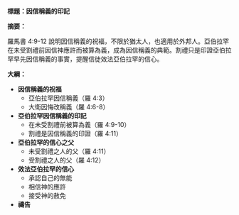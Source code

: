 **標題：因信稱義的印記**

**摘要：**

羅馬書 4:9-12 說明因信稱義的祝福，不限於猶太人，也適用於外邦人。亞伯拉罕在未受割禮前因信神應許而被算為義，成為因信稱義的典範。割禮只是印證亞伯拉罕早先因信稱義的事實，提醒信徒效法亞伯拉罕的信心。

**大綱：**

* **因信稱義的祝福**
    * 亞伯拉罕因信稱義（羅 4:3）
    * 大衛因悔改稱義（羅 4:6-8）
* **亞伯拉罕因信稱義的印記**
    * 在未受割禮前被算為義（羅 4:9-10）
    * 割禮是因信稱義的印證（羅 4:11）
* **亞伯拉罕的信心之父**
    * 未受割禮之人的父（羅 4:11）
    * 受割禮之人的父（羅 4:12）
* **效法亞伯拉罕的信心**
    * 承認自己的無能
    * 相信神的應許
    * 接受神的赦免
* **禱告**